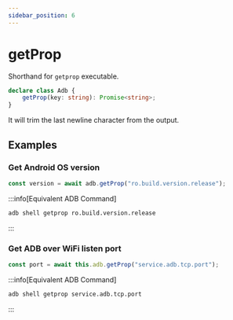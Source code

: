 ```yaml
---
sidebar_position: 6
---
```


# getProp

Shorthand for `getprop` executable.

```ts
declare class Adb {
    getProp(key: string): Promise<string>;
}
```

It will trim the last newline character from the output.

## Examples

### Get Android OS version

```ts transpile
const version = await adb.getProp("ro.build.version.release");
```

:::info[Equivalent ADB Command]

```sh
adb shell getprop ro.build.version.release
```

:::

### Get ADB over WiFi listen port

```ts transpile
const port = await this.adb.getProp("service.adb.tcp.port");
```

:::info[Equivalent ADB Command]

```sh
adb shell getprop service.adb.tcp.port
```

:::
